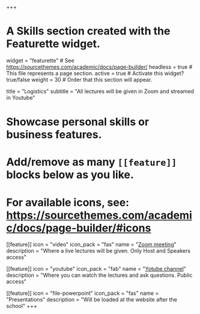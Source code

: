 +++
# A Skills section created with the Featurette widget.
widget = "featurette"  # See https://sourcethemes.com/academic/docs/page-builder/
headless = true  # This file represents a page section.
active = true  # Activate this widget? true/false
weight = 30  # Order that this section will appear.

title = "Logistics"
subtitle = "All lectures will be given in Zoom and streamed in Youtube"

# Showcase personal skills or business features.
# 
# Add/remove as many `[[feature]]` blocks below as you like.
# 
# For available  icons, see: https://sourcethemes.com/academic/docs/page-builder/#icons

[[feature]]
  icon = "video"
  icon_pack = "fas"
  name = "<a href='https://zoom.us/'>Zoom meeting</a>"
  description = "Where a live lectures will be given. Only Host and Speakers access"
  
[[feature]]
  icon = "youtube"
  icon_pack = "fab"
  name = "<a href='https://www.youtube.com/'>Yotube channel</a>"
  description = "Where you can watch the lectures and ask questions. Public access"
  
[[feature]]
  icon = "file-powerpoint"
  icon_pack = "fas"
  name = "Presentations"
  description = "Will be loaded at the website after the school"
+++
